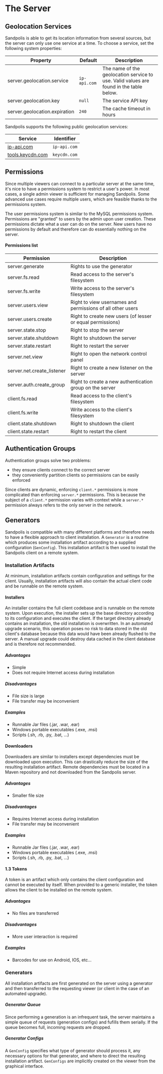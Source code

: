 # The Server

## Geolocation Services
Sandpolis is able to get its location information from several sources, but the server can only use one service at a time. To choose a service, set the following system properties:

| Property   | Default | Description |
|------------|---------|---|
| server.geolocation.service | `ip-api.com` | The name of the geolocation service to use. Valid values are found in the table below. |
| server.geolocation.key | `null` | The service API key |
| server.geolocation.expiration | `240` | The cache timeout in hours |

Sandpolis supports the following public geolocation services:

| Service    | Identifier |
|------------|------------|
| <a href="https://ip-api.com" target="_blank">ip-api.com</a> | `ip-api.com` |
| <a href="https://tools.keycdn.com/geo" target="_blank">tools.keycdn.com</a> | `keycdn.com` |

## Permissions
Since multiple viewers can connect to a particular server at the same time, it's nice to have a permissions system to restrict a user's power. In most cases, a single admin viewer is sufficient for managing Sandpolis. Some advanced use cases require multiple users, which are feasible thanks to the permissions system. 

The user permissions system is similar to the MySQL permissions system. Permissions are "granted" to users by the admin upon user creation. These permissions dictate what a user can do on the server. New users have no permissions by default and therefore can do essentially nothing on the server.

#### Permissions list

| Permission | Description |
|------------|-------------|
| server.generate | Rights to use the generator |
| server.fs.read | Read access to the server's filesystem |
| server.fs.write | Write access to the server's filesystem |
| server.users.view | Right to view usernames and permissions of all other users |
| server.users.create | Right to create new users (of lesser or equal permissions) |
| server.state.stop | Right to stop the server |
| server.state.shutdown | Right to shutdown the server |
| server.state.restart | Right to restart the server |
| server.net.view | Right to open the network control panel |
| server.net.create_listener | Right to create a new listener on the server |
| server.auth.create_group | Right to create a new authentication group on the server |
| client.fs.read | Read access to the client's filesystem |
| client.fs.write | Write access to the client's filesystem |
| client.state.shutdown | Right to shutdown the client |
| client.state.restart | Right to restart the client |

## Authentication Groups
Authentication groups solve two problems:

- they ensure clients connect to the correct server
- they conveniently partition clients so permissions can be easily enforced

Since clients are dynamic, enforcing `client.*` permissions is more complicated than enforcing `server.*` permissions. This is because the subject of a `client.*` permission varies with context while a `server.*` permission always refers to the only server in the network.  

## Generators
Sandpolis is compatible with many different platforms and therefore needs to have a flexible approach to client installation. A `Generator` is a routine which produces some installation artifact according to a supplied configuration (`GenConfig`). This installation artifact is then used to install the Sandpolis client on a remote system.

### Installation Artifacts
At minimum, installation artifacts contain configuration and settings for the client. Usually, installation artifacts will also contain the actual client code and be runnable on the remote system.

#### Installers
An installer contains the full client codebase and is runnable on the remote system. Upon execution, the installer sets up the base directory according to its configuration and executes the client. If the target directory already contains an installation, the old installation is overwritten.  In an automated upgrade scenario, this operation poses no risk to data stored in the old client's database because this data would have been already flushed to the server. A manual upgrade could destroy data cached in the client database and is therefore not recommended.

##### Advantages
- Simple
- Does not require Internet access during installation

##### Disadvantages
- File size is large
- File transfer may be inconvenient

##### Examples
- Runnable Jar files (.jar, .war, .ear)
- Windows portable executables (.exe, .msi)
- Scripts (.sh, .rb, .py, .bat, ...)

#### Downloaders
Downloaders are similar to installers except dependencies must be downloaded upon execution. This can drastically reduce the size of the resulting installation artifact. Remote dependencies must be located in a Maven repository and not downloaded from the Sandpolis server.

##### Advantages
- Smaller file size

##### Disadvantages
- Requires Internet access during installation
- File transfer may be inconvenient

##### Examples
- Runnable Jar files (.jar, .war, .ear)
- Windows portable executables (.exe, .msi)
- Scripts (.sh, .rb, .py, .bat, ...)
	
#### 1.3 Tokens
A token is an artifact which only contains the client configuration and cannot be executed by itself. When provided to a generic installer, the token allows the client to be installed on the remote system.

##### Advantages
- No files are transferred

##### Disadvantages
- More user interaction is required

##### Examples
- Barcodes for use on Android, IOS, etc...

### Generators
All installation artifacts are first generated on the server using a generator and then transferred to the requesting viewer (or client in the case of an automated upgrade). 

##### Generator Queue
Since performing a generation is an infrequent task, the server maintains a simple queue of requests (generation configs) and fufills them serially. If the queue becomes full, incoming requests are dropped.

##### Generator Configs
A `GenConfig` specifies what type of generator should process it, any necessary options for that generator, and where to direct the resulting installation artifact. `GenConfigs` are implicitly created on the viewer from the graphical interface.